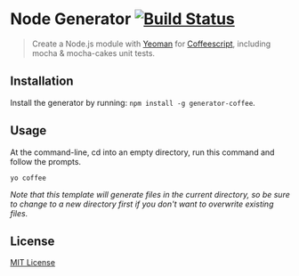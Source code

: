 # Node Generator [![Build Status](https://secure.travis-ci.org/pismute/generator-coffee.png?branch=master)](https://travis-ci.org/pismute/generator-coffee)

> Create a Node.js module with [Yeoman][] for [Coffeescript][], including mocha & mocha-cakes unit tests.

[Yeoman]: http://yeoman.io/
[Coffeescript]: http://coffeescript.org/
[Mocha]: http://mochajs.org/
[Mocha-cakes]: https://github.com/quangv/mocha-cakes

## Installation

Install the generator by running: `npm install -g generator-coffee`.

## Usage

At the command-line, cd into an empty directory, run this command and follow the prompts.

```
yo coffee
```

_Note that this template will generate files in the current directory, so be sure to change to a new directory first if you don't want to overwrite existing files._

## License

[MIT License](http://en.wikipedia.org/wiki/MIT_License)
